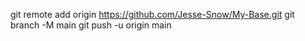 git remote add origin https://github.com/Jesse-Snow/My-Base.git
git branch -M main
git push -u origin main
